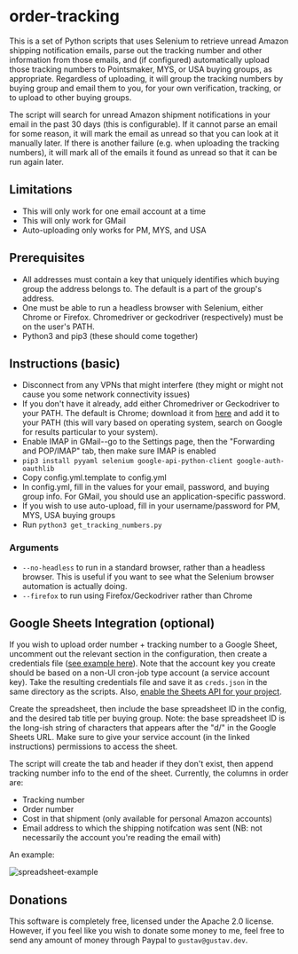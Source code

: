 # order-tracking

This is a set of Python scripts that uses Selenium to retrieve unread Amazon shipping notification emails, parse out the tracking number and other information from those emails, and (if configured) automatically upload those tracking numbers to Pointsmaker, MYS, or USA buying groups, as appropriate. Regardless of uploading, it will group the tracking numbers by buying group and email them to you, for your own verification, tracking, or to upload to other buying groups. 

The script will search for unread Amazon shipment notifications in your email in the past 30 days (this is configurable). If it cannot parse an email for some reason, it will mark the email as unread so that you can look at it manually later. If there is another failure (e.g. when uploading the tracking numbers), it will mark all of the emails it found as unread so that it can be run again later.

## Limitations

- This will only work for one email account at a time
- This will only work for GMail
- Auto-uploading only works for PM, MYS, and USA

## Prerequisites

- All addresses must contain a key that uniquely identifies which buying group the address belongs to. The default is a part of the group's address.
- One must be able to run a headless browser with Selenium, either Chrome or Firefox. Chromedriver or geckodriver (respectively) must be on the user's PATH.
- Python3 and pip3 (these should come together)

## Instructions (basic)

- Disconnect from any VPNs that might interfere (they might or might not cause you some network connectivity issues)
- If you don't have it already, add either Chromedriver or Geckodriver to your PATH. The default is Chrome; download it from [here](https://sites.google.com/a/chromium.org/chromedriver/home) and add it to your PATH (this will vary based on operating system, search on Google for results particular to your system).
- Enable IMAP in GMail--go to the Settings page, then the "Forwarding and POP/IMAP" tab, then make sure IMAP is enabled
- `pip3 install pyyaml selenium google-api-python-client google-auth-oauthlib`
- Copy config.yml.template to config.yml
- In config.yml, fill in the values for your email, password, and buying group info. For GMail, you should use an application-specific password. 
- If you wish to use auto-upload, fill in your username/password for PM, MYS, USA buying groups 
- Run `python3 get_tracking_numbers.py` 

### Arguments

- `--no-headless` to run in a standard browser, rather than a headless browser. This is useful if you want to see what the Selenium browser automation is actually doing.
- `--firefox` to run using Firefox/Geckodriver rather than Chrome

## Google Sheets Integration (optional)

If you wish to upload order number + tracking number to a Google Sheet, uncomment out the relevant section in the configuration, then create a credentials file ([see example here](https://www.makeuseof.com/tag/read-write-google-sheets-python/)). Note that the account key you create should be based on a non-UI cron-job type account (a service account key). Take the resulting credentials file and save it as `creds.json` in the same directory as the scripts. Also, [enable the Sheets API for your project](https://console.developers.google.com/apis/api/sheets.googleapis.com/overview).

Create the spreadsheet, then include the base spreadsheet ID in the config, and the desired tab title per buying group. Note: the base spreadsheet ID is the long-ish string of characters that appears after the "d/" in the Google Sheets URL. Make sure to give your service account (in the linked instructions) permissions to access the sheet.

The script will create the tab and header if they don't exist, then append tracking number info to the end of the sheet. Currently, the columns in order are:
- Tracking number
- Order number
- Cost in that shipment (only available for personal Amazon accounts)
- Email address to which the shipping notifcation was sent (NB: not necessarily the account you're reading the email with)

An example:

![spreadsheet-example](https://lh3.googleusercontent.com/kbDeqdo3nWcuQkUAAViQ3nGhw_0GeuyJ9M6bcTS8vE69lx0CSqEcm4OJLe3raPnUhiEtp8REZdNXSQuBVp7PLOXOf5K9GgUJ-NiQR5vdEpisT8z7c4zJCGRLZsf6fId4ZBJTOiDY-Xo58bmUA_oQdUdWp9EKCCj_619rKHjcm9rihupEDDx2KClV7PxYlO2Ge4D0jmTJ79zK0ZGJgX7ZbjmCVPMbWoOe1lJ4dpjN5erMDh1obhW8SqUjCiq8Rp72leACDC74WjawWSEyQH0gaewcD2ipglPRWokT678WDc3X62G_sebRg3_TFVRCFZ9RXWFWbvfoegjd_Noam-65RciQmoWy1NX5LG_wMi-FoZCZE9P2YyPvtWM-XbYdmDUDLkBZmx0BteqGG-grMIRfBvnUaBKuuXhwIpK_B_OCMNb9jJ4m2uzLdfoFlZDERJqiQnlPbFbzhWd6tMrxmeWPW1JluWKHXpiNkihkTsnKjqpWzCv8Lesl45P0p3_1um59p8YvxP1C0LUrSMjO0ZUYwgVLIplmPTzoRneCT7Tei6BoDPkaR110VUmnhJnORr81XcB9qL0HDxLTOf1Np5s5KmMkCnilqoa6lG7EQR8NK6kMlue__9veJQJYyouFzg4w6dQuariFDEUBDnwHtYAoITGLxcVk7MemAp0hKCyQQRT4C1wvSO-GuJftYUdxqJAJkSFuBi0pKAfyqqt_BOpP0JYL6g=w454-h766-no)

## Donations

This software is completely free, licensed under the Apache 2.0 license. However, if you feel like you wish to donate some money to me, feel free to send any amount of money through Paypal to `gustav@gustav.dev`.
